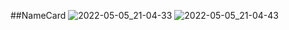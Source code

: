 ##NameCard 
![2022-05-05_21-04-33](https://user-images.githubusercontent.com/78971107/166985451-cfbdddfb-37c1-4514-b9b8-f27cd1ff4671.png)
![2022-05-05_21-04-43](https://user-images.githubusercontent.com/78971107/166985456-3048fdc8-866b-480a-96ec-769c413c1439.png)
